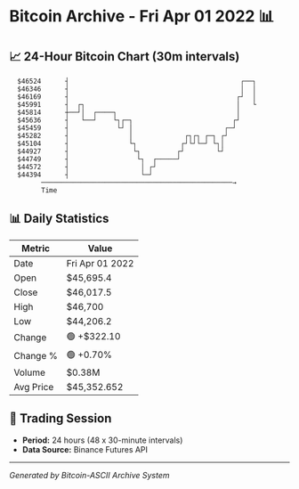 # Bitcoin Archive - Fri Apr 01 2022 📊

## 📈 24-Hour Bitcoin Chart (30m intervals)

```
  $46524      ┤                                           ┌──┐ 
  $46346      ┤                                           │  │ 
  $46169      ┤                                          ┌┘  │ 
  $45991      ┤  ┌┐                                      │   └ 
  $45814      ┼──┘│  ┌────┐                              │     
  $45636      ┤   └──┘    └┐┌─┐                         ┌┘     
  $45459      ┤            └┘ │                       ┌─┘      
  $45282      ┤               │             ┌┐┌┐ ┌─┐ ┌┘        
  $45104      ┤               └┐           ┌┘└┘└─┘ └┐│         
  $44927      ┤                └┐         ┌┘        └┘         
  $44749      ┤                 └┐  ┌─────┘                    
  $44572      ┤                  │ ┌┘                          
  $44394      ┤                  └─┘                           
        ────────────────────────────────────────────────→
        Time
```

## 📊 Daily Statistics

| Metric | Value |
|--------|-------|
| Date | Fri Apr 01 2022 |
| Open | $45,695.4 |
| Close | $46,017.5 |
| High | $46,700 |
| Low | $44,206.2 |
| Change | 🟢 +$322.10 |
| Change % | 🟢 +0.70% |
| Volume | $0.38M |
| Avg Price | $45,352.652 |

## 📅 Trading Session

- **Period:** 24 hours (48 x 30-minute intervals)
- **Data Source:** Binance Futures API

---
*Generated by Bitcoin-ASCII Archive System*
